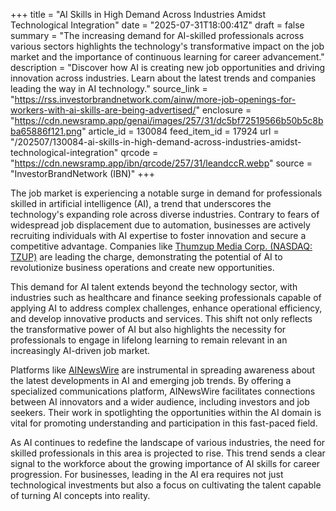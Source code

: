 +++
title = "AI Skills in High Demand Across Industries Amidst Technological Integration"
date = "2025-07-31T18:00:41Z"
draft = false
summary = "The increasing demand for AI-skilled professionals across various sectors highlights the technology's transformative impact on the job market and the importance of continuous learning for career advancement."
description = "Discover how AI is creating new job opportunities and driving innovation across industries. Learn about the latest trends and companies leading the way in AI technology."
source_link = "https://rss.investorbrandnetwork.com/ainw/more-job-openings-for-workers-with-ai-skills-are-being-advertised/"
enclosure = "https://cdn.newsramp.app/genai/images/257/31/dc5bf72519566b50b5c8bba65886f121.png"
article_id = 130084
feed_item_id = 17924
url = "/202507/130084-ai-skills-in-high-demand-across-industries-amidst-technological-integration"
qrcode = "https://cdn.newsramp.app/ibn/qrcode/257/31/leandccR.webp"
source = "InvestorBrandNetwork (IBN)"
+++

<p>The job market is experiencing a notable surge in demand for professionals skilled in artificial intelligence (AI), a trend that underscores the technology's expanding role across diverse industries. Contrary to fears of widespread job displacement due to automation, businesses are actively recruiting individuals with AI expertise to foster innovation and secure a competitive advantage. Companies like <a href="https://www.thumzup.com" rel="nofollow" target="_blank">Thumzup Media Corp. (NASDAQ: TZUP)</a> are leading the charge, demonstrating the potential of AI to revolutionize business operations and create new opportunities.</p><p>This demand for AI talent extends beyond the technology sector, with industries such as healthcare and finance seeking professionals capable of applying AI to address complex challenges, enhance operational efficiency, and develop innovative products and services. This shift not only reflects the transformative power of AI but also highlights the necessity for professionals to engage in lifelong learning to remain relevant in an increasingly AI-driven job market.</p><p>Platforms like <a href="https://www.ainewswire.com" rel="nofollow" target="_blank">AINewsWire</a> are instrumental in spreading awareness about the latest developments in AI and emerging job trends. By offering a specialized communications platform, AINewsWire facilitates connections between AI innovators and a wider audience, including investors and job seekers. Their work in spotlighting the opportunities within the AI domain is vital for promoting understanding and participation in this fast-paced field.</p><p>As AI continues to redefine the landscape of various industries, the need for skilled professionals in this area is projected to rise. This trend sends a clear signal to the workforce about the growing importance of AI skills for career progression. For businesses, leading in the AI era requires not just technological investments but also a focus on cultivating the talent capable of turning AI concepts into reality.</p>